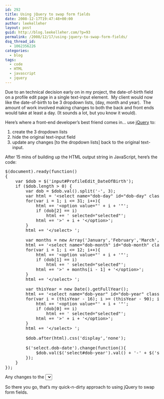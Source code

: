 ```yaml
---
id: 292
title: Using jQuery to swap form fields
date: 2008-12-17T19:47:48+00:00
author: leekelleher
layout: post
guid: http://blog.leekelleher.com/?p=93
permalink: /2008/12/17/using-jquery-to-swap-form-fields/
dsq_thread_id:
  - 1062356226
categories:
  - blog
tags:
  - code
  - HTML
  - javascript
  - jquery
---
```

Due to an technical decision early on in my project, the date-of-birth field on a profile edit page in a single text-input element.  My client would now like the date-of-birth to be 3 dropdown lists, (day, month and year).  The amount of work involved making changes to both the back and front ends would take at least a day. (It sounds a lot, but you know it would).

Here&#8217;s where a front-end developer&#8217;s best friend comes in&#8230; use [jQuery](http://jquery.com/) to:

  1. create the 3 dropdown lists
  2. hide the original text-input field
  3. update any changes [to the dropdown lists] back to the original text-input.

After 15 mins of building up the HTML output string in JavaScript, here&#8217;s the code:

<pre class="brush: jscript; title: ; notranslate" title="">$(document).ready(function()
{
	var $dob = $('input#ProfileEdit_DateOfBirth');
	if ($dob.length &gt; 0) {
		var dob = $dob.val().split('-', 3);
		var html = '&lt;select name="dob-day" id="dob-day" class="dob-date"&gt;';
		for(var i = 1; i &lt;= 31; i++){
			html += '&lt;option value="' + i + '"';
			if (dob&#91;2&#93; == i)
				html += ' selected="selected"';
			html += '&gt;' + i + '&lt;/option&gt;';
		}
		html += '&lt;/select&gt; ';

		var months = new Array('January','February','March','April','May','June','July','August','September','October','November','December');
		html += '&lt;select name="dob-month" id="dob-month" class="dob-date"&gt;';
		for(var i = 1; i &lt;= 12; i++){
			html += '&lt;option value="' + i + '"';
			if (dob&#91;1&#93; == i)
				html += ' selected="selected"';
			html += '&gt;' + months[i - 1] + '&lt;/option&gt;';
		}
		html += '&lt;/select&gt; ';

		var thisYear = new Date().getFullYear();
		html += '&lt;select name="dob-year" id="dob-year" class="dob-date"&gt;';
		for(var i = (thisYear - 16); i &gt;= (thisYear - 90); i--){
			html += '&lt;option value="' + i + '"';
			if (dob&#91;0&#93; == i)
				html += ' selected="selected"';
			html += '&gt;' + i + '&lt;/option&gt;';
		}
		html += '&lt;/select&gt; ';

		$dob.after(html).css('display','none');

		$('select.dob-date').change(function(){
			$dob.val($('select#dob-year').val() + '-' + $('select#dob-month').val() + '-' + $('select#dob-day').val())
		});
	}
});</pre>

Any changes to the <select> elements trigger the jQuery .change() event, which are then updated back in the original text-input field.  The server-side code (in this case ASP.NET) is non the wiser.

So there you go, that&#8217;s my quick-n-dirty approach to using jQuery to swap form fields.